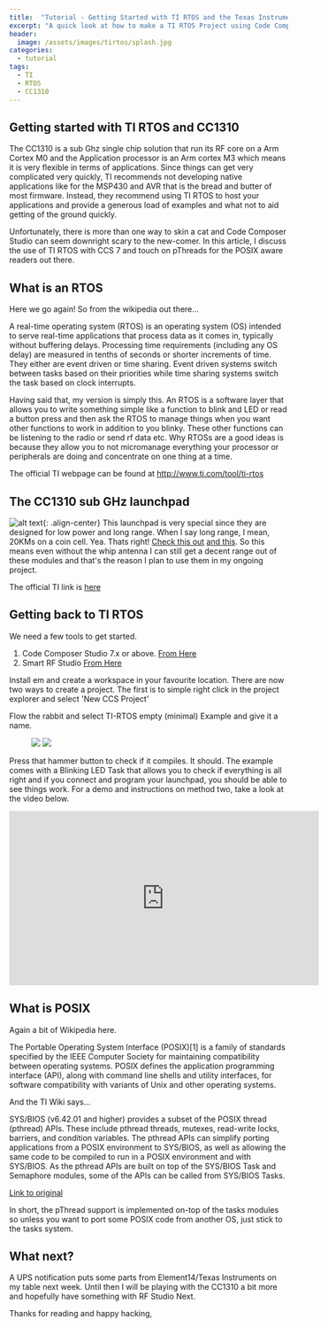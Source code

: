 ```yaml
---
title:  "Tutorial - Getting Started with TI RTOS and the Texas Instruments CC1310 Launchpad"
excerpt: "A quick look at how to make a TI RTOS Project using Code Composer Studio and a touch on POSIX"
header:
  image: /assets/images/tirtos/splash.jpg
categories:
  - tutorial
tags:
  - TI
  - RTOS
  - CC1310
---
```


## Getting started with TI RTOS and CC1310

The CC1310 is a sub Ghz single chip solution that run its RF core on a Arm Cortex M0 and the Application processor is an Arm cortex M3 which means it is very flexible in terms of applications. Since things can get very complicated very quickly, TI recommends not developing native applications like for the MSP430 and AVR that is the bread and butter of most firmware. Instead, they recommend using TI RTOS to host your applications and provide a generous load of examples and what not to aid getting of the ground quickly. 



Unfortunately, there is more than one way to skin a cat and Code Composer Studio can seem downright scary to the new-comer. In this article, I discuss the use of TI RTOS with CCS 7 and touch on pThreads for the POSIX aware readers out there.

## What is an RTOS

Here we go again! So from the wikipedia out there...

A real-time operating system (RTOS) is an operating system (OS) intended to serve real-time applications that process data as it comes in, typically without buffering delays. Processing time requirements (including any OS delay) are measured in tenths of seconds or shorter increments of time. They either are event driven or time sharing. Event driven systems switch between tasks based on their priorities while time sharing systems switch the task based on clock interrupts.

Having said that, my version is simply this. An RTOS is a software layer that allows you to write something simple like a function to blink and LED or read a button press and then ask the RTOS to manage things when you want other functions to work in addition to you blinky. These other functions can be listening to the radio or send rf data etc. Why RTOSs are a good ideas is because they allow you to not micromanage everything your processor or peripherals are doing and concentrate on one thing at a time. 

The official TI webpage can be found at http://www.ti.com/tool/ti-rtos

## The CC1310 sub GHz launchpad

![alt text](/assets/images/tirtos/1.gif){: .align-center}
This launchpad is very special since they are designed for low power and long range. When I say long range, I mean, 20KMs on a coin cell. Yea. Thats right! [Check this out](http://www.cnx-software.com/2015/12/18/ti-simplelink-cc1310-wireless-mcu-promises-20-km-range-20-year-battery-life-on-a-coin-cell/) [and this](http://links.mkt102.com/servlet/MailView?ms=NTAyNzcwMDES1&r=MTE1NzI3Mzc1MjM3S0&j=ODIyNjg5MDY2S0&mt=1&rt=0). So this means even without the whip antenna I can still get a decent range out of these modules and that's the reason I plan to use them in my ongoing project. 

The official TI link is [here](http://www.ti.com/tool/launchxl-cc1310)

## Getting back to TI RTOS

We need a few tools to get started.

1. Code Composer Studio 7.x or above. [From Here](http://processors.wiki.ti.com/index.php/Download_CCS)
2. Smart RF Studio [From Here](http://www.ti.com/tool/smartrftm-studio)

Install em and create a workspace in your favourite location. There are now two ways to create a project. The first is to simple right click in the project explorer and select 'New CCS Project'

Flow the rabbit and select TI-RTOS empty (minimal) Example and give it a name.

<figure class="half">
    <img src="/assets/images/tirtos/2a.png">
    <img src="/assets/images/tirtos/2b.png">
</figure>

Press that hammer button to check if it compiles. It should. The example comes with a Blinking LED Task that allows you to check if everything is all right and if you connect and program your launchpad, you should be able to see things work. For a demo and instructions on method two, take a look at the video below.


<iframe width="560" height="315" src="https://www.youtube.com/embed/hsEFg2-tShM" frameborder="0" allowfullscreen></iframe>


## What is POSIX

Again a bit of Wikipedia here.

The Portable Operating System Interface (POSIX)[1] is a family of standards specified by the IEEE Computer Society for maintaining compatibility between operating systems. POSIX defines the application programming interface (API), along with command line shells and utility interfaces, for software compatibility with variants of Unix and other operating systems.

And the TI Wiki says...

SYS/BIOS (v6.42.01 and higher) provides a subset of the POSIX thread (pthread) APIs. These include pthread threads, mutexes, read-write locks, barriers, and condition variables. The pthread APIs can simplify porting applications from a POSIX environment to SYS/BIOS, as well as allowing the same code to be compiled to run in a POSIX environment and with SYS/BIOS. As the pthread APIs are built on top of the SYS/BIOS Task and Semaphore modules, some of the APIs can be called from SYS/BIOS Tasks.

[Link to original](http://processors.wiki.ti.com/index.php/SYS/BIOS_POSIX_Thread_(pthread)_Support)

In short, the pThread support is implemented on-top of the tasks modules so unless you want to port some POSIX code from another OS, just stick to the tasks system.

## What next?

A UPS notification puts some parts from Element14/Texas Instruments on my table next week. Until then I will be playing with the CC1310 a bit more and hopefully have something with RF Studio Next.

Thanks for reading and happy hacking,

